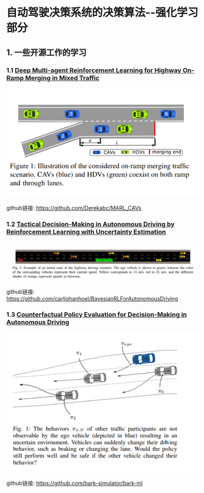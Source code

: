 <!--
 * @Description: 
 * @Autor: Zhiqi Feng
 * @E-mail: feng_1510@outlook.com
 * @Date: 2021-05-22 12:22:56
 * @LastEditors: Zhiqi Feng
 * @LastEditTime: 2021-05-22 12:30:04
-->

# 自动驾驶决策系统的决策算法--强化学习部分
## 1. 一些开源工作的学习
### 1.1 [Deep Multi-agent Reinforcement Learning for Highway On-Ramp Merging in Mixed Traffic](https://arxiv.org/pdf/2105.05701v1.pdf)

![](images/2021-05-22-12-26-33.png)

github链接: https://github.com/Derekabc/MARL_CAVs

### 1.2 [Tactical Decision-Making in Autonomous Driving by Reinforcement Learning with Uncertainty Estimation](https://arxiv.org/pdf/2004.10439v1.pdf)

![](images/2021-05-22-12-28-50.png)

github链接: https://github.com/carljohanhoel/BayesianRLForAutonomousDriving

### 1.3 [Counterfactual Policy Evaluation for Decision-Making in Autonomous Driving](https://arxiv.org/pdf/2003.11919v3.pdf)

![](images/2021-05-22-12-29-49.png)

github链接: https://github.com/bark-simulator/bark-ml